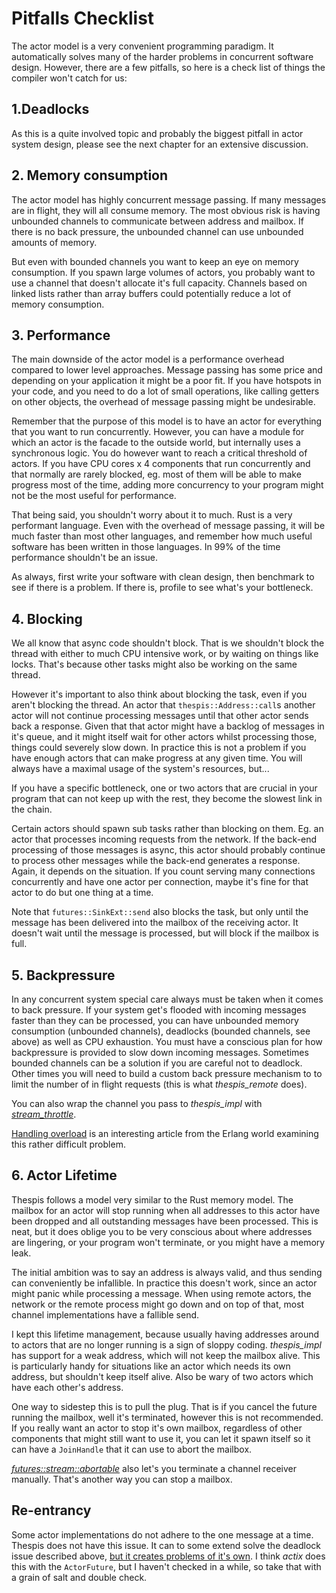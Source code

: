 # Pitfalls Checklist

The actor model is a very convenient programming paradigm. It automatically solves many of the harder problems in concurrent software design. However, there are a few pitfalls, so here is a check list of things the compiler won't catch for us:


## 1.Deadlocks
 
As this is a quite involved topic and probably the biggest pitfall in actor system design, please see the next chapter for an extensive discussion.


## 2. Memory consumption

The actor model has highly concurrent message passing. If many messages are in flight, they will all consume memory. The most obvious risk is having unbounded channels to communicate between address and mailbox. If there is no back pressure, the unbounded channel can use unbounded amounts of memory.

But even with bounded channels you want to keep an eye on memory consumption. If you spawn large volumes of actors, you probably want to use a channel that doesn't allocate it's full capacity. Channels based on linked lists rather than array buffers could potentially reduce a lot of memory consumption.


## 3. Performance

The main downside of the actor model is a performance overhead compared to lower level approaches. Message passing has some price and depending on your application it might be a poor fit. If you have hotspots in your code, and you need to do a lot of small operations, like calling getters on other objects, the overhead of message passing might be undesirable.

Remember that the purpose of this model is to have an actor for everything that you want to run concurrently. However, you can have a module for which an actor is the facade to the outside world, but internally uses a synchronous logic. You do however want to reach a critical threshold of actors. If you have CPU cores x 4 components that run concurrently and that normally are rarely blocked, eg. most of them will be able to make progress most of the time, adding more concurrency to your program might not be the most useful for performance.

That being said, you shouldn't worry about it to much. Rust is a very performant language. Even with the overhead of message passing, it will be much faster than most other languages, and remember how much useful software has been written in those languages. In 99% of the time performance shouldn't be an issue.

As always, first write your software with clean design, then benchmark to see if there is a problem. If there is, profile to see what's your bottleneck.


## 4. Blocking

We all know that async code shouldn't block. That is we shouldn't block the thread with either to much CPU intensive work, or by waiting on things like locks. That's because other tasks might also be working on the same thread.

However it's important to also think about blocking the task, even if you aren't blocking the thread. An actor that `thespis::Address::call`s another actor will not continue processing messages until that other actor sends back a response. Given that that actor might have a backlog of messages in it's queue, and it might itself wait for other actors whilst processing those, things could severely slow down. In practice this is not a problem if you have enough actors that can make progress at any given time. You will always have a maximal usage of the system's resources, but...

If you have a specific bottleneck, one or two actors that are crucial in your program that can not keep up with the rest, they become the slowest link in the chain.

Certain actors should spawn sub tasks rather than blocking on them. Eg. an actor that processes incoming requests from the network. If the back-end processing of those messages is async, this actor should probably continue to process other messages while the back-end generates a response. Again, it depends on the situation. If you count serving many connections concurrently and have one actor per connection, maybe it's fine for that actor to do but one thing at a time.

Note that `futures::SinkExt::send` also blocks the task, but only until the message has been delivered into the mailbox of the receiving actor. It doesn't wait until the message is processed, but will block if the mailbox is full.


## 5. Backpressure

In any concurrent system special care always must be taken when it comes to back pressure. If your system get's flooded with incoming messages faster than they can be processed, you can have unbounded memory consumption (unbounded channels), deadlocks (bounded channels, see above) as well as CPU exhaustion. You must have a conscious plan for how backpressure is provided to slow down incoming messages. Sometimes bounded channels can be a solution if you are careful not to deadlock. Other times you will need to build a custom back pressure mechanism to to limit the number of in flight requests (this is what _thespis_remote_ does).

You can also wrap the channel you pass to _thespis_impl_ with [_stream_throttle_](https://lib.rs/crates/stream_throttle).

[Handling overload](https://ferd.ca/handling-overload.html) is an interesting article from the Erlang world examining this rather difficult problem.


## 6. Actor Lifetime

Thespis follows a model very similar to the Rust memory model. The mailbox for an actor will stop running when all addresses to this actor have been dropped and all outstanding messages have been processed. This is neat, but it does oblige you to be very conscious about where addresses are lingering, or your program won't terminate, or you might have a memory leak.

The initial ambition was to say an address is always valid, and thus sending can conveniently be infallible. In practice this doesn't work, since an actor might panic while processing a message. When using remote actors, the network or the remote process might go down and on top of that, most channel implementations have a fallible send.

I kept this lifetime management, because usually having addresses around to actors that are no longer running is a sign of sloppy coding. _thespis_impl_ has support for a weak address, which will not keep the mailbox alive. This is particularly handy for situations like an actor which needs its own address, but shouldn't keep itself alive. Also be wary of two actors which have each other's address.

One way to sidestep this is to pull the plug. That is if you cancel the future running the mailbox, well it's terminated, however this is not recommended. If you really want an actor to stop it's own mailbox, regardless of other components that might still want to use it, you can let it spawn itself so it can have a `JoinHandle` that it can use to abort the mailbox.

[_futures::stream::abortable_](https://docs.rs/futures/0.3.15/futures/stream/fn.abortable.html) also let's you terminate a channel receiver manually. That's another way you can stop a mailbox.


## Re-entrancy

Some actor implementations do not adhere to the one message at a time. Thespis does not have this issue. It can to some extend solve the deadlock issue described above, [but it creates problems of it's own](https://swiftsenpai.com/swift/actor-reentrancy-problem/). I think _actix_ does this with the `ActorFuture`, but I haven't checked in a while, so take that with a grain of salt and double check.
